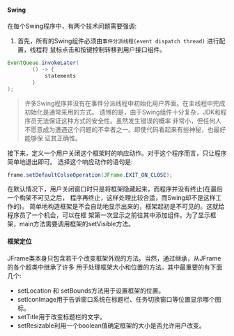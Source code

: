 #### Swing
在每个Swing程序中，有两个技术问题需要强调:
1. 首先，所有的Swing组件必须由`事件分派线程(event dispatch thread)` 进行配置，线程将
	鼠标点击和按键控制转移到用户接口组件。
```java
EventQueue.invokeLater(
		() -> {
			statements
		}
);
```

> 许多Swing程序并没有在事件分派线程中初始化用户界面。在主线程中完成初始化是通常采用的方式。
遗憾的是，由于Swing组件十分复杂，JDK和程序员无法保证这种方式的安全性。虽然发生错误的概率
非常小，但任何人不愿意成为遭遇这个问题的不幸者之一。即使代码看起来有些神秘，也最好能够保
证其正确性。

接下来，定义一个用户关闭这个框架时的响应动作。对于这个程序而言，只让程序简单地退出即可。
选择这个响应动作的语句是:
```java
frame.setDefaultColseOperation(JFrame.EXIT_ON_CLOSE);
```
在默认情况下，用户关闭窗口时只是将框架隐藏起来，而程序并没有终止(在最后一个构架不可见之后，
程序再终止，这样处理比较合适，而Swing却不是这样工作的)。
简单地构造框架是不会自动地显示出来的，框架起初是不可见的。这就给程序员了一个机会，可以在框
架第一次显示之前往其中添加组件。为了显示框架，main方法需要调用框架的setVisible方法。


#### 框架定位
JFrame类本身只包含若干个改变框架外观的方法。当然，通过继承，从JFrame的各个超类中继承了许多
用于处理框架大小和位置的方法。其中最重要的有下面几个:
* setLocation 和 setBounds方法用于设置框架的位置。
* setIconImage用于告诉窗口系统在标题栏、任务切换窗口等位置显示哪个图标。
* setTitle用于改变标题栏的文字。
* setResizable利用一个boolean值确定框架的大小是否允许用户改变。
